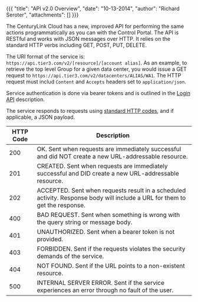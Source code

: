 {{{
  "title": "API v2.0 Overview",
  "date": "10-13-2014",
  "author": "Richard Seroter",
  "attachments": []
}}}

The CenturyLink Cloud has a new, improved API for performing the same actions programmatically as you can with the Control Portal. The API is RESTful and works with JSON messages over HTTP. It relies on the standard HTTP verbs including GET, POST, PUT, DELETE.

The URI format of the service is: `https://api.tier3.com/v2/[resource]/[account alias]`. As an example, to retrieve the top level Group for a given data center, you would issue a GET request to `https://api.tier3.com/v2/datacenters/ALIAS/WA1`. The HTTP request must includ `Content` and `Accepts` headers set to `application/json`.

Service authentication is done via bearer tokens and is outlined in the <a href="/api-docs/v2#authentication-login">Login API</a> description.

The service responds to requests using <a href="http://en.wikipedia.org/wiki/List_of_HTTP_status_codes" target="_blank">standard HTTP codes</a>, and if applicable, a JSON payload.

<table>
  <thead>
    <tr>
      <th>HTTP Code</th>
      <th>Description</th>
    </tr>
  </thead>
  <tbody>
    <tr>
      <td>200</td>
      <td>OK. Sent when requests are immediately successful and did NOT create a new URL-addressable resource.</td>
    </tr>
    <tr>
      <td>201</td>
      <td>CREATED. Sent when requests are immediately successful and DID create a new URL-addressable resource.</td>
    </tr>
    <tr>
      <td>202</td>
      <td>ACCEPTED. Sent when requests result in a scheduled activity. Response body will include a URL for them to get the response.</td>
    </tr>
    <tr>
      <td>400</td>
      <td>BAD REQUEST. Sent when something is wrong with the query string or message body.</td>
    </tr>
    <tr>
      <td>401</td>
      <td>UNAUTHORIZED. Sent when a bearer token is not provided.</td>
    </tr>
    <tr>
      <td>403</td>
      <td>FORBIDDEN. Sent if the requests violates the security demands of the service.</td>
    </tr>
    <tr>
      <td>404</td>
      <td>NOT FOUND. Sent if the URL points to a non-existent resource.</td>
    </tr>
    <tr>
      <td>500</td>
      <td>INTERNAL SERVER ERROR. Sent if the service experiences an error through no fault of the user.</td>
    </tr>
  </tbody>
</table>
